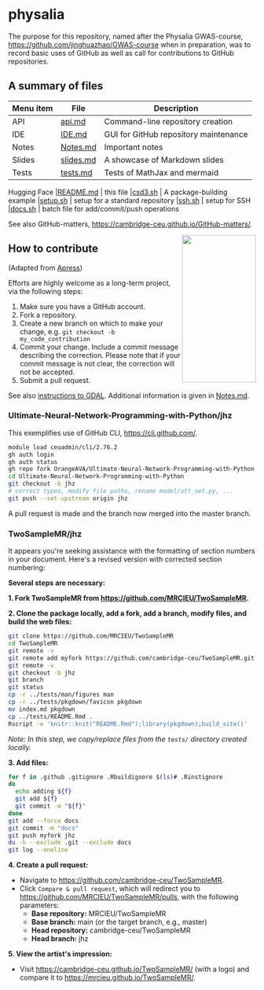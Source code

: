# physalia

The purpose for this repository, named after the Physalia GWAS-course, <https://github.com/jinghuazhao/GWAS-course> when in preparation, was to record basic uses of GitHub as well as call for contributions to GitHub repositories.

## A summary of files

 **Menu item** | **File** | **Description**
 --------------|-----|---------------------------------------------------------------------------
 API | [api.md](api.md) | Command-line repository creation
 IDE | [IDE.md](IDE.md) | GUI for GitHub repository maintenance
 Notes | [Notes.md](Notes.md) | Important notes
 Slides | [slides.md](slides.md) | A showcase of Markdown slides
 Tests | [tests.md](tests.md) | Tests of MathJax and mermaid
 Hugging Face
 |[README.md](README.md) | this file
 |[csd3.sh](csd3.sh) | A package-building example
 |[setup.sh](setup.sh) | setup for a standard repository
 |[ssh.sh](ssh.sh) | setup for SSH
 |[docs.sh](docs.sh) | batch file for add/commit/push operations

See also GitHub-matters, <https://cambridge-ceu.github.io/GitHub-matters/>.

<img src="https://animaldiversity.org/collections/contributors/Grzimek_inverts/Hydrozoa/Physalia_physalis_polyp/medium.jpg" width="150" height="300" align="right">

## How to contribute 

(Adapted from [Apress](https://github.com/apress))

Efforts are highly welcome as a long-term project, via the following steps:

1. Make sure you have a GitHub account.
2. Fork a repository.
3. Create a new branch on which to make your change, e.g. `git checkout -b my_code_contribution`
4. Commit your change. Include a commit message describing the correction. Please note that if your commit message is not clear, the correction will not be accepted.
5. Submit a pull request.

See also [instructions to GDAL](https://github.com/OSGeo/gdal/blob/master/CONTRIBUTING.md).
Additional information is given in [Notes.md](Notes.md). 

### Ultimate-Neural-Network-Programming-with-Python/jhz

This exemplifies use of GitHub CLI, <https://cli.github.com/>.

```bash
module load ceuadmin/cli/2.76.2
gh auth login
gh auth status
gh repo fork OrangeAVA/Ultimate-Neural-Network-Programming-with-Python --org cambridge-ceu
cd Ultimate-Neural-Network-Programming-with-Python
git checkout -b jhz
# correct typos, modify file paths, rename model/att_net.py, ...
git push --set-upstream origin jhz
```

A pull request is made and the branch now merged into the master branch.

### TwoSampleMR/jhz

It appears you're seeking assistance with the formatting of section numbers in your document. Here's a revised version with corrected section numbering:

**Several steps are necessary:**

**1. Fork TwoSampleMR from <https://github.com/MRCIEU/TwoSampleMR>.**

**2. Clone the package locally, add a fork, add a branch, modify files, and build the web files:**

```bash
git clone https://github.com/MRCIEU/TwoSampleMR
cd TwoSampleMR
git remote -v
git remote add myfork https://github.com/cambridge-ceu/TwoSampleMR.git
git remote -v
git checkout -b jhz
git branch
git status
cp -r ../tests/man/figures man
cp -r ../tests/pkgdown/favicon pkgdown
mv index.md pkgdown
cp ../tests/README.Rmd .
Rscript -e 'knitr::knit("README.Rmd");library(pkgdown);build_site()'
```

*Note: In this step, we copy/replace files from the `tests/` directory created locally.*

**3. Add files:**

```bash
for f in .github .gitignore .Rbuildignore $(ls)# .Rinstignore
do
  echo adding ${f}
  git add ${f}
  git commit -m "${f}"
done
git add --force docs
git commit -m "docs"
git push myfork jhz
du -h --exclude .git --exclude docs
git log --oneline
```

**4. Create a pull request:**

- Navigate to <https://github.com/cambridge-ceu/TwoSampleMR>.
- Click `Compare & pull request`, which will redirect you to <https://github.com/MRCIEU/TwoSampleMR/pulls>, with the following parameters:
  - **Base repository:** MRCIEU/TwoSampleMR
  - **Base branch:** main (or the target branch, e.g., master)
  - **Head repository:** cambridge-ceu/TwoSampleMR
  - **Head branch:** jhz

**5. View the artist's impression:**

- Visit <https://cambridge-ceu.github.io/TwoSampleMR/> (with a logo) and compare it to <https://mrcieu.github.io/TwoSampleMR/>.
